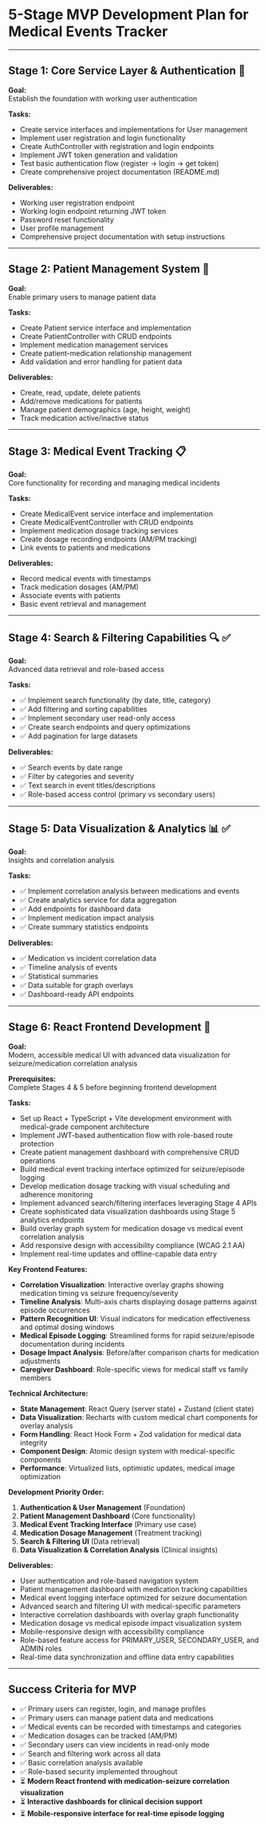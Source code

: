 
# 5-Stage MVP Development Plan for Medical Events Tracker

---

## Stage 1: Core Service Layer & Authentication 🔐

**Goal:**  
Establish the foundation with working user authentication

**Tasks:**
- Create service interfaces and implementations for User management
- Implement user registration and login functionality
- Create AuthController with registration and login endpoints
- Implement JWT token generation and validation
- Test basic authentication flow (register → login → get token)
- Create comprehensive project documentation (README.md)

**Deliverables:**
- Working user registration endpoint
- Working login endpoint returning JWT token
- Password reset functionality
- User profile management
- Comprehensive project documentation with setup instructions

---

## Stage 2: Patient Management System 👥

**Goal:**  
Enable primary users to manage patient data

**Tasks:**
- Create Patient service interface and implementation
- Create PatientController with CRUD endpoints
- Implement medication management services
- Create patient-medication relationship management
- Add validation and error handling for patient data

**Deliverables:**
- Create, read, update, delete patients
- Add/remove medications for patients
- Manage patient demographics (age, height, weight)
- Track medication active/inactive status

---

## Stage 3: Medical Event Tracking 📋

**Goal:**  
Core functionality for recording and managing medical incidents

**Tasks:**
- Create MedicalEvent service interface and implementation
- Create MedicalEventController with CRUD endpoints
- Implement medication dosage tracking services
- Create dosage recording endpoints (AM/PM tracking)
- Link events to patients and medications

**Deliverables:**
- Record medical events with timestamps
- Track medication dosages (AM/PM)
- Associate events with patients
- Basic event retrieval and management

---

## Stage 4: Search & Filtering Capabilities 🔍 ✅

**Goal:**  
Advanced data retrieval and role-based access

**Tasks:**
- ✅ Implement search functionality (by date, title, category)
- ✅ Add filtering and sorting capabilities
- ✅ Implement secondary user read-only access
- ✅ Create search endpoints and query optimizations
- ✅ Add pagination for large datasets

**Deliverables:**
- ✅ Search events by date range
- ✅ Filter by categories and severity
- ✅ Text search in event titles/descriptions
- ✅ Role-based access control (primary vs secondary users)

---

## Stage 5: Data Visualization & Analytics 📊 ✅

**Goal:**  
Insights and correlation analysis

**Tasks:**
- ✅ Implement correlation analysis between medications and events
- ✅ Create analytics service for data aggregation
- ✅ Add endpoints for dashboard data
- ✅ Implement medication impact analysis
- ✅ Create summary statistics endpoints

**Deliverables:**
- ✅ Medication vs incident correlation data
- ✅ Timeline analysis of events
- ✅ Statistical summaries
- ✅ Data suitable for graph overlays
- ✅ Dashboard-ready API endpoints

---

## Stage 6: React Frontend Development 🎨

**Goal:**  
Modern, accessible medical UI with advanced data visualization for seizure/medication correlation analysis

**Prerequisites:**  
Complete Stages 4 & 5 before beginning frontend development

**Tasks:**
- Set up React + TypeScript + Vite development environment with medical-grade component architecture
- Implement JWT-based authentication flow with role-based route protection
- Create patient management dashboard with comprehensive CRUD operations
- Build medical event tracking interface optimized for seizure/episode logging
- Develop medication dosage tracking with visual scheduling and adherence monitoring
- Implement advanced search/filtering interfaces leveraging Stage 4 APIs
- Create sophisticated data visualization dashboards using Stage 5 analytics endpoints
- Build overlay graph system for medication dosage vs medical event correlation analysis
- Add responsive design with accessibility compliance (WCAG 2.1 AA)
- Implement real-time updates and offline-capable data entry

**Key Frontend Features:**
- **Correlation Visualization**: Interactive overlay graphs showing medication timing vs seizure frequency/severity
- **Timeline Analysis**: Multi-axis charts displaying dosage patterns against episode occurrences
- **Pattern Recognition UI**: Visual indicators for medication effectiveness and optimal dosing windows
- **Medical Episode Logging**: Streamlined forms for rapid seizure/episode documentation during incidents
- **Dosage Impact Analysis**: Before/after comparison charts for medication adjustments
- **Caregiver Dashboard**: Role-specific views for medical staff vs family members

**Technical Architecture:**
- **State Management**: React Query (server state) + Zustand (client state)
- **Data Visualization**: Recharts with custom medical chart components for overlay analysis
- **Form Handling**: React Hook Form + Zod validation for medical data integrity
- **Component Design**: Atomic design system with medical-specific components
- **Performance**: Virtualized lists, optimistic updates, medical image optimization

**Development Priority Order:**
1. **Authentication & User Management** (Foundation)
2. **Patient Management Dashboard** (Core functionality)
3. **Medical Event Tracking Interface** (Primary use case)
4. **Medication Dosage Management** (Treatment tracking)
5. **Search & Filtering UI** (Data retrieval)
6. **Data Visualization & Correlation Analysis** (Clinical insights)

**Deliverables:**
- User authentication and role-based navigation system
- Patient management dashboard with medication tracking capabilities
- Medical event logging interface optimized for seizure documentation
- Advanced search and filtering UI with medical-specific parameters
- Interactive correlation dashboards with overlay graph functionality
- Medication dosage vs medical episode impact visualization system
- Mobile-responsive design with accessibility compliance
- Role-based feature access for PRIMARY_USER, SECONDARY_USER, and ADMIN roles
- Real-time data synchronization and offline data entry capabilities

---

## Success Criteria for MVP

- ✅ Primary users can register, login, and manage profiles
- ✅ Primary users can manage patient data and medications
- ✅ Medical events can be recorded with timestamps and categories
- ✅ Medication dosages can be tracked (AM/PM)
- ✅ Secondary users can view incidents in read-only mode
- ✅ Search and filtering work across all data
- ✅ Basic correlation analysis available
- ✅ Role-based security implemented throughout
- ⏳ **Modern React frontend with medication-seizure correlation visualization**
- ⏳ **Interactive dashboards for clinical decision support**
- ⏳ **Mobile-responsive interface for real-time episode logging** 